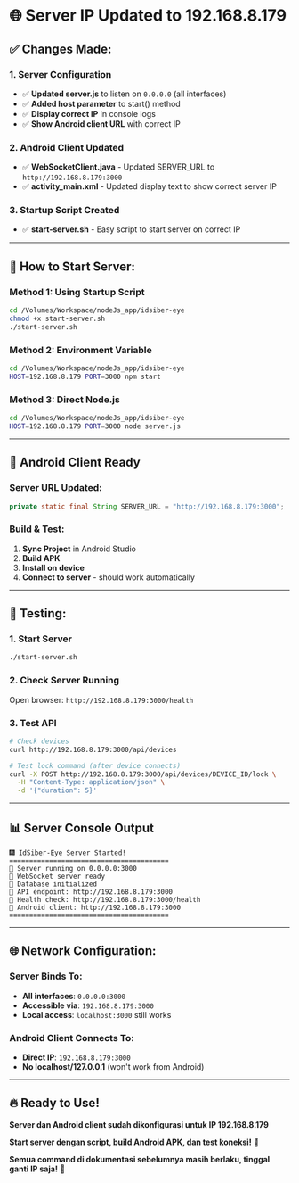 # 🌐 **Server IP Updated to 192.168.8.179**

## ✅ **Changes Made:**

### **1. Server Configuration**
- ✅ **Updated server.js** to listen on `0.0.0.0` (all interfaces)
- ✅ **Added host parameter** to start() method
- ✅ **Display correct IP** in console logs
- ✅ **Show Android client URL** with correct IP

### **2. Android Client Updated**  
- ✅ **WebSocketClient.java** - Updated SERVER_URL to `http://192.168.8.179:3000`
- ✅ **activity_main.xml** - Updated display text to show correct server IP

### **3. Startup Script Created**
- ✅ **start-server.sh** - Easy script to start server on correct IP

---

## 🚀 **How to Start Server:**

### **Method 1: Using Startup Script**
```bash
cd /Volumes/Workspace/nodeJs_app/idsiber-eye
chmod +x start-server.sh
./start-server.sh
```

### **Method 2: Environment Variable**
```bash
cd /Volumes/Workspace/nodeJs_app/idsiber-eye
HOST=192.168.8.179 PORT=3000 npm start
```

### **Method 3: Direct Node.js**
```bash
cd /Volumes/Workspace/nodeJs_app/idsiber-eye
HOST=192.168.8.179 PORT=3000 node server.js
```

---

## 📱 **Android Client Ready**

### **Server URL Updated:**
```java
private static final String SERVER_URL = "http://192.168.8.179:3000";
```

### **Build & Test:**
1. **Sync Project** in Android Studio
2. **Build APK** 
3. **Install on device**
4. **Connect to server** - should work automatically

---

## 🎯 **Testing:**

### **1. Start Server**
```bash
./start-server.sh
```

### **2. Check Server Running**
Open browser: `http://192.168.8.179:3000/health`

### **3. Test API**
```bash
# Check devices
curl http://192.168.8.179:3000/api/devices

# Test lock command (after device connects)
curl -X POST http://192.168.8.179:3000/api/devices/DEVICE_ID/lock \
  -H "Content-Type: application/json" \
  -d '{"duration": 5}'
```

---

## 📊 **Server Console Output**
```
🎆 IdSiber-Eye Server Started!
========================================
🚀 Server running on 0.0.0.0:3000
📡 WebSocket server ready
💾 Database initialized
🔗 API endpoint: http://192.168.8.179:3000
📄 Health check: http://192.168.8.179:3000/health
📱 Android client: http://192.168.8.179:3000
========================================
```

---

## 🌐 **Network Configuration:**

### **Server Binds To:**
- **All interfaces**: `0.0.0.0:3000` 
- **Accessible via**: `192.168.8.179:3000`
- **Local access**: `localhost:3000` still works

### **Android Client Connects To:**
- **Direct IP**: `192.168.8.179:3000`
- **No localhost/127.0.0.1** (won't work from Android)

---

## 🔥 **Ready to Use!**

**Server dan Android client sudah dikonfigurasi untuk IP 192.168.8.179**

**Start server dengan script, build Android APK, dan test koneksi!** 🚀

**Semua command di dokumentasi sebelumnya masih berlaku, tinggal ganti IP saja!** 💪